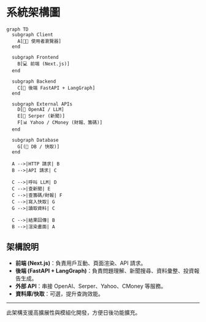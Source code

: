 # 系統架構圖

```mermaid
graph TD
  subgraph Client
    A[🧑‍💻 使用者瀏覽器]
  end

  subgraph Frontend
    B[💻 前端 (Next.js)]
  end

  subgraph Backend
    C[🔧 後端 FastAPI + LangGraph]
  end

  subgraph External APIs
    D[🧠 OpenAI / LLM]
    E[📰 Serper (新聞)]
    F[📊 Yahoo / CMoney (財報、籌碼)]
  end

  subgraph Database
    G[(📂 DB / 快取)]
  end

  A -->|HTTP 請求| B
  B -->|API 請求| C

  C -->|呼叫 LLM| D
  C -->|查新聞| E
  C -->|查籌碼/財報| F
  C -->|寫入快取| G
  G -->|讀取資料| C

  C -->|結果回傳| B
  B -->|渲染畫面| A
```

## 架構說明

* **前端 (Next.js)**：負責用戶互動、頁面渲染、API 請求。
* **後端 (FastAPI + LangGraph)**：負責問題理解、新聞搜尋、資料彙整、投資報告生成。
* **外部 API**：串接 OpenAI、Serper、Yahoo、CMoney 等服務。
* **資料庫/快取**：可選，提升查詢效能。

***

此架構支援高擴展性與模組化開發，方便日後功能擴充。
